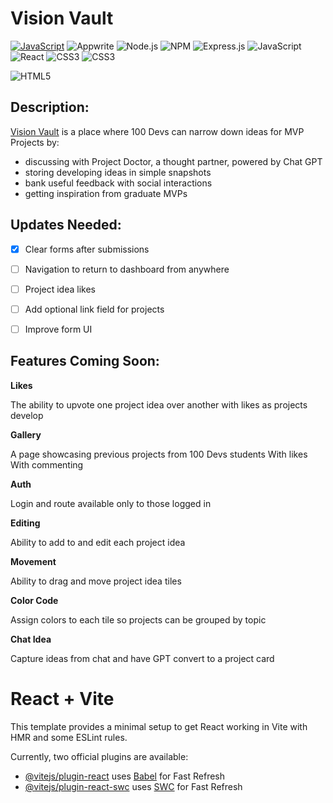 # Vision Vault

[![JavaScript](https://img.shields.io/badge/--F7DF1E?logo=javascript&logoColor=000)](https://www.javascript.com/)
![Appwrite](https://img.shields.io/badge/Appwrite-%23FD366E.svg?style=for-the-badge&logo=appwrite&logoColor=white)
![Node.js ](https://img.shields.io/badge/node.js-6DA55F?logo=node.js&logoColor=white&style=for-the-badge)
![NPM ](https://img.shields.io/badge/NPM-%23000000.svg?logo=npm&logoColor=white&style=for-the-badge)
![Express.js](https://img.shields.io/badge/express.js-%23404d59.svg?logo=express&logoColor=%2361DAFB&style=for-the-badge)
![JavaScript](https://img.shields.io/badge/javascript-%23323330.svg?logo=javascript&logoColor=%23F7DF1E&style=for-the-badge)
![React](https://img.shields.io/badge/react-%2320232a.svg?logo=react&logoColor=%2361DAFB&style=for-the-badge)
![CSS3](https://img.shields.io/badge/css3-%231572B6.svg?logo=css3&logoColor=white&style=for-the-badge)
![CSS3](https://raw.githubusercontent.com/marwin1991/profile-technology-icons/refs/heads/main/icons/css.png)

![HTML5](https://img.shields.io/badge/html5-%23E34F26.svg?logo=html5&logoColor=white&style=for-the-badge)

## Description:
[Vision Vault](https://vision-vault-3n86.onrender.com/) is a place where 100 Devs can narrow down ideas for MVP Projects by:
+ discussing with Project Doctor, a thought partner, powered by Chat GPT
+ storing developing ideas in simple snapshots
+ bank useful feedback with social interactions
+ getting inspiration from graduate MVPs


## Updates Needed:

- [x] Clear forms after submissions
- [ ] Navigation to return to dashboard from anywhere
- [ ] Project idea likes
- [ ] Add optional link field for projects
- [ ] Improve form UI


## Features Coming Soon:

**Likes**

The ability to upvote one project idea over another with likes as projects develop

**Gallery**

A page showcasing previous projects from 100 Devs students
With likes
With commenting

**Auth**

Login and route available only to those logged in

**Editing**

Ability to add to and edit each project idea

**Movement**

Ability to drag and move project idea tiles

**Color Code**

Assign colors to each tile so projects can be grouped by topic

**Chat Idea**

Capture ideas from chat and have GPT convert to a project card

# React + Vite

This template provides a minimal setup to get React working in Vite with HMR and some ESLint rules.

Currently, two official plugins are available:

- [@vitejs/plugin-react](https://github.com/vitejs/vite-plugin-react/blob/main/packages/plugin-react/README.md) uses [Babel](https://babeljs.io/) for Fast Refresh
- [@vitejs/plugin-react-swc](https://github.com/vitejs/vite-plugin-react-swc) uses [SWC](https://swc.rs/) for Fast Refresh

